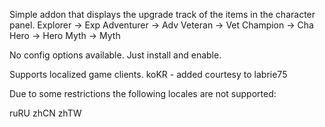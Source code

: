 Simple addon that displays the upgrade track of the items in the character panel.
    Explorer -> Exp
    Adventurer -> Adv
    Veteran -> Vet
    Champion -> Cha
    Hero -> Hero
    Myth -> Myth

No config options available. Just install and enable.

Supports localized game clients. 
koKR - added courtesy to labrie75 

Due to some restrictions the following locales are not supported:

ruRU
zhCN
zhTW
